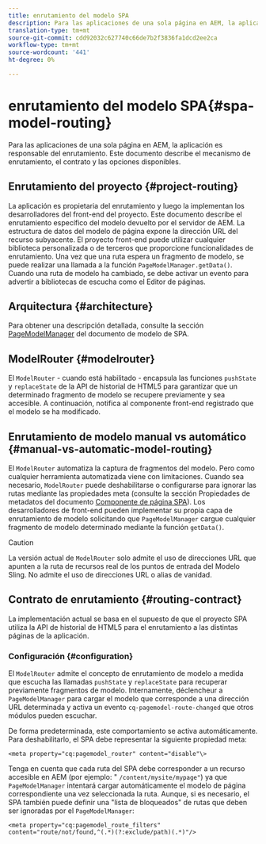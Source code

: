 ```yaml
---
title: enrutamiento del modelo SPA
description: Para las aplicaciones de una sola página en AEM, la aplicación es responsable del enrutamiento. Este documento describe el mecanismo de enrutamiento, el contrato y las opciones disponibles.
translation-type: tm+mt
source-git-commit: cdd92032c627740c66de7b2f3836fa1dcd2ee2ca
workflow-type: tm+mt
source-wordcount: '441'
ht-degree: 0%

---
```



# enrutamiento del modelo SPA{#spa-model-routing}

Para las aplicaciones de una sola página en AEM, la aplicación es responsable del enrutamiento. Este documento describe el mecanismo de enrutamiento, el contrato y las opciones disponibles.

## Enrutamiento del proyecto {#project-routing}

La aplicación es propietaria del enrutamiento y luego la implementan los desarrolladores del front-end del proyecto. Este documento describe el enrutamiento específico del modelo devuelto por el servidor de AEM. La estructura de datos del modelo de página expone la dirección URL del recurso subyacente. El proyecto front-end puede utilizar cualquier biblioteca personalizada o de terceros que proporcione funcionalidades de enrutamiento. Una vez que una ruta espera un fragmento de modelo, se puede realizar una llamada a la función `PageModelManager.getData()`. Cuando una ruta de modelo ha cambiado, se debe activar un evento para advertir a bibliotecas de escucha como el Editor de páginas.

## Arquitectura {#architecture}

Para obtener una descripción detallada, consulte la sección [PageModelManager](blueprint.md#pagemodelmanager) del documento de modelo de SPA.

## ModelRouter {#modelrouter}

El `ModelRouter` - cuando está habilitado - encapsula las funciones `pushState` y `replaceState` de la API de historial de HTML5 para garantizar que un determinado fragmento de modelo se recupere previamente y sea accesible. A continuación, notifica al componente front-end registrado que el modelo se ha modificado.

## Enrutamiento de modelo manual vs automático {#manual-vs-automatic-model-routing}

El `ModelRouter` automatiza la captura de fragmentos del modelo. Pero como cualquier herramienta automatizada viene con limitaciones. Cuando sea necesario, `ModelRouter` puede deshabilitarse o configurarse para ignorar las rutas mediante las propiedades meta (consulte la sección Propiedades de metadatos del documento [Componente de página SPA](page-component.md)). Los desarrolladores de front-end pueden implementar su propia capa de enrutamiento de modelo solicitando que `PageModelManager` cargue cualquier fragmento de modelo determinado mediante la función `getData()`.

>[!CAUTION]
>
>La versión actual de `ModelRouter` solo admite el uso de direcciones URL que apunten a la ruta de recursos real de los puntos de entrada del Modelo Sling. No admite el uso de direcciones URL o alias de vanidad.

## Contrato de enrutamiento {#routing-contract}

La implementación actual se basa en el supuesto de que el proyecto SPA utiliza la API de historial de HTML5 para el enrutamiento a las distintas páginas de la aplicación.

### Configuración {#configuration}

El `ModelRouter` admite el concepto de enrutamiento de modelo a medida que escucha las llamadas `pushState` y `replaceState` para recuperar previamente fragmentos de modelo. Internamente, déclencheur a `PageModelManager` para cargar el modelo que corresponde a una dirección URL determinada y activa un evento `cq-pagemodel-route-changed` que otros módulos pueden escuchar.

De forma predeterminada, este comportamiento se activa automáticamente. Para deshabilitarlo, el SPA debe representar la siguiente propiedad meta:

```
<meta property="cq:pagemodel_router" content="disable"\>
```

Tenga en cuenta que cada ruta del SPA debe corresponder a un recurso accesible en AEM (por ejemplo: &quot; `/content/mysite/mypage"`) ya que `PageModelManager` intentará cargar automáticamente el modelo de página correspondiente una vez seleccionada la ruta. Aunque, si es necesario, el SPA también puede definir una &quot;lista de bloqueados&quot; de rutas que deben ser ignoradas por el `PageModelManager`:

```
<meta property="cq:pagemodel_route_filters" content="route/not/found,^(.*)(?:exclude/path)(.*)"/>
```
